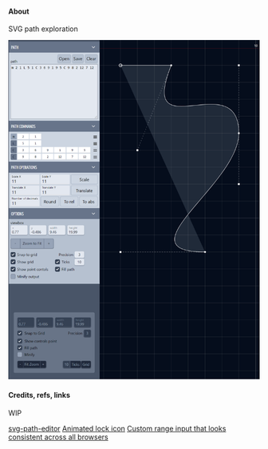 #### About

SVG path exploration

![](./src/assets/previews/2022-01-27_16-06-42.png)

#### Credits, refs, links

WIP

[svg-path-editor](https://github.com/Yqnn/svg-path-editor)
[Animated lock icon](https://codepen.io/richardwestenra/pen/MWOYvPz)
[Custom range input that looks consistent across all browsers](https://www.smashingmagazine.com/2021/12/create-custom-range-input-consistent-browsers)
